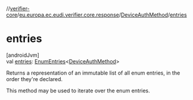 //[verifier-core](../../../index.md)/[eu.europa.ec.eudi.verifier.core.response](../index.md)/[DeviceAuthMethod](index.md)/[entries](entries.md)

# entries

[androidJvm]\
val [entries](entries.md): [EnumEntries](https://kotlinlang.org/api/latest/jvm/stdlib/kotlin-stdlib/kotlin.enums/-enum-entries/index.html)&lt;[DeviceAuthMethod](index.md)&gt;

Returns a representation of an immutable list of all enum entries, in the order they're declared.

This method may be used to iterate over the enum entries.
